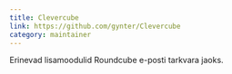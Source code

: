 ```yaml
---
title: Clevercube
link: https://github.com/gynter/Clevercube
category: maintainer
---
```


Erinevad lisamoodulid Roundcube e-posti tarkvara jaoks.
